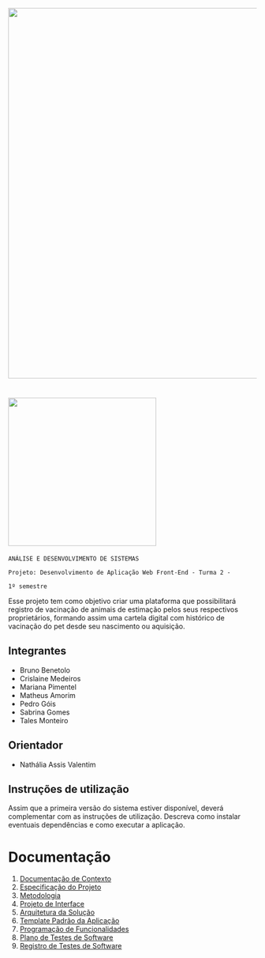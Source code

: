 
 
<a href="https://www.figma.com/file/uk6NlzfYOx8shXQK9PPYbQ/PetCare-Projeto?node-id=65%3A4"><img src="https://s1.1zoom.me/big0/885/Dogs_Cats_Guinea_pigs_White_background_Three_3_564019_1280x779.jpg" width="750px">
# <a href="https://www.figma.com/file/uk6NlzfYOx8shXQK9PPYbQ/PetCare-Projeto?node-id=65%3A4"><img src="https://user-images.githubusercontent.com/77770841/134394324-8b1c1cc0-9610-4b66-bb25-e3e67839b3aa.gif" width="300px"></a>
`ANÁLISE E DESENVOLVIMENTO DE SISTEMAS`


`Projeto: Desenvolvimento de Aplicação Web Front-End - Turma 2 -`

`1º semestre`

Esse projeto tem como objetivo criar uma plataforma que possibilitará registro de vacinação de animais de estimação pelos seus respectivos proprietários, formando assim uma cartela digital com histórico de vacinação do pet desde seu nascimento ou aquisição. 
## Integrantes

* Bruno Benetolo
* Crislaine Medeiros
* Mariana Pimentel
* Matheus Amorim
* Pedro Góis
* Sabrina Gomes
* Tales Monteiro

## Orientador

* Nathália Assis Valentim

## Instruções de utilização

Assim que a primeira versão do sistema estiver disponível, deverá complementar com as instruções de utilização. Descreva como instalar eventuais dependências e como executar a aplicação.

# Documentação

<ol>
<li><a href="docs/01-Documentação de Contexto.md"> Documentação de Contexto</a></li>
<li><a href="docs/02-Especificação do Projeto.md"> Especificação do Projeto</a></li>
<li><a href="docs/03-Metodologia.md"> Metodologia</a></li>
<li><a href="docs/04-Projeto de Interface.md"> Projeto de Interface</a></li>
<li><a href="docs/05-Arquitetura da Solução.md"> Arquitetura da Solução</a></li>
<li><a href="docs/06-Template Padrão da Aplicação.md"> Template Padrão da Aplicação</a></li>
<li><a href="docs/07-Programação de Funcionalidades.md"> Programação de Funcionalidades</a></li>
<li><a href="docs/08-Plano de Testes de Software.md"> Plano de Testes de Software</a></li>
<li><a href="docs/09-Registro de Testes de Software.md"> Registro de Testes de Software</a></li>
